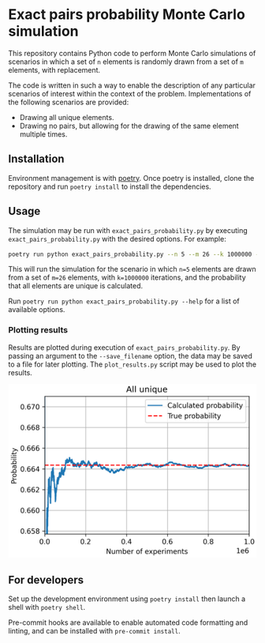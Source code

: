 # Exact pairs probability Monte Carlo simulation

This repository contains Python code to perform Monte Carlo simulations of scenarios in which a set of `n` elements is randomly drawn from a set of `m` elements, with replacement.

The code is written in such a way to enable the description of any particular scenarios of interest within the context of the problem. Implementations of the following scenarios are provided:

- Drawing all unique elements.
- Drawing no pairs, but allowing for the drawing of the same element multiple times.

## Installation

Environment management is with [poetry](https://python-poetry.org/). Once poetry is installed, clone the repository and run `poetry install` to install the dependencies.

## Usage

The simulation may be run with `exact_pairs_probability.py` by executing `exact_pairs_probability.py` with the desired options. For example:

```bash
poetry run python exact_pairs_probability.py --n 5 --m 26 --k 1000000 --experiment_type all_unique
```

This will run the simulation for the scenario in which `n=5` elements are drawn from a set of `m=26` elements, with `k=1000000` iterations, and the probability that all elements are unique is calculated.

Run `poetry run python exact_pairs_probability.py --help` for a list of available options.

### Plotting results

Results are plotted during execution of `exact_pairs_probability.py`. By passing an argument to the `--save_filename` option, the data may be saved to a file for later plotting. The `plot_results.py` script may be used to plot the results.

![Example plot](assets/results_example.png)

## For developers

Set up the development environment using `poetry install` then launch a shell with `poetry shell`.

Pre-commit hooks are available to enable automated code formatting and linting, and can be installed with `pre-commit install`.